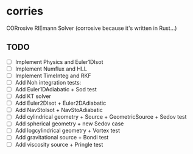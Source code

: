 # corries

CORrosive RIEmann Solver (corrosive because it's written in Rust...)

## TODO

- [ ] Implement Physics and Euler1DIsot
- [ ] Implement Numflux and HLL
- [ ] Implement TimeInteg and RKF
- [ ] Add Noh integration tests:
- [ ] Add Euler1DAdiabatic + Sod test
- [ ] Add KT solver
- [ ] Add Euler2DIsot + Euler2DAdiabatic
- [ ] Add NavStoIsot + NavStoAdiabatic
- [ ] Add cylindrical geometry + Source + GeometricSource + Sedov test
- [ ] Add spherical geometry + new Sedov case
- [ ] Add logcylindrical geometry + Vortex test
- [ ] Add gravitational source + Bondi test
- [ ] Add viscosity source + Pringle test
